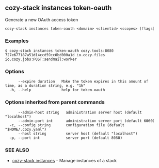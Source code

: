## cozy-stack instances token-oauth

Generate a new OAuth access token

```
cozy-stack instances token-oauth <domain> <clientid> <scopes> [flags]
```

### Examples

```
$ cozy-stack instances token-oauth cozy.tools:8080 727e677187a51d14ccd59cc0bd000a1d io.cozy.files io.cozy.jobs:POST:sendmail:worker
```

### Options

```
      --expire duration   Make the token expires in this amount of time, as a duration string, e.g. "1h"
  -h, --help              help for token-oauth
```

### Options inherited from parent commands

```
      --admin-host string   administration server host (default "localhost")
      --admin-port int      administration server port (default 6060)
  -c, --config string       configuration file (default "$HOME/.cozy.yaml")
      --host string         server host (default "localhost")
  -p, --port int            server port (default 8080)
```

### SEE ALSO

* [cozy-stack instances](cozy-stack_instances.md)	 - Manage instances of a stack

